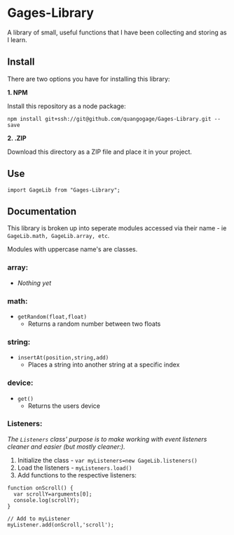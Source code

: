 # Gages-Library
A library of small, useful functions that I have been collecting and storing as I learn.

## Install
There are two options you have for installing this library:

**1. NPM**

Install this repository as a node package:

`npm install git+ssh://git@github.com/quangogage/Gages-Library.git --save`

**2. .ZIP**

Download this directory as a ZIP file and place it in your project.

## Use
`import GageLib from "Gages-Library";`

## Documentation
This library is broken up into seperate modules accessed via their name - ie `GageLib.math, GageLib.array, etc`.

Modules with uppercase name's are classes.

### array:
  * _Nothing yet_
### math: 
  * `getRandom(float,float)`
    * Returns a random number between two floats
### string:
  * `insertAt(position,string,add)`
    * Places a string into another string at a specific index
### device:
  * `get()`
    * Returns the users device
### Listeners:
  _The `Listeners` class' purpose is to make working with event listeners cleaner and easier (but mostly cleaner:)._
  
  
1. Initialize the class - `var myListeners=new GageLib.listeners()`
2. Load the listeners - `myListeners.load()`
3. Add functions to the respective listeners:
```
function onScroll() {
  var scrollY=arguments[0];
  console.log(scrollY);
}

// Add to myListener
myListener.add(onScroll,'scroll');
```


